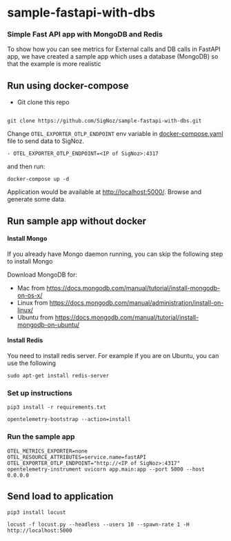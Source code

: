 # sample-fastapi-with-dbs

### Simple Fast API app with MongoDB and Redis


To show how you can see metrics for External calls and DB calls in FastAPI app, we have created a sample app which uses a database (MongoDB) so that the example is more realistic

## Run using docker-compose
- Git clone this repo
```

git clone https://github.com/SigNoz/sample-fastapi-with-dbs.git

```
Change `OTEL_EXPORTER_OTLP_ENDPOINT` env variable in [docker-compose.yaml](https://github.com/SigNoz/sample-fastapi-with-dbs/blob/main/docker-compose.yaml#L13) file to send data to SigNoz.
```
- OTEL_EXPORTER_OTLP_ENDPOINT=<IP of SigNoz>:4317
```


and then run:
```
docker-compose up -d
```

Application would be available at [http://localhost:5000/](http://localhost:5000/). Browse and generate some data.

## Run sample app without docker

#### Install Mongo

If you already have Mongo daemon running, you can skip the following step to install Mongo

Download MongoDB for:
- Mac from https://docs.mongodb.com/manual/tutorial/install-mongodb-on-os-x/
- Linux from https://docs.mongodb.com/manual/administration/install-on-linux/
- Ubuntu from https://docs.mongodb.com/manual/tutorial/install-mongodb-on-ubuntu/

#### Install Redis

You need to install redis server. For example if you are on Ubuntu, you can use the following
```
sudo apt-get install redis-server
```

### Set up instructions

```
pip3 install -r requirements.txt
```

```
opentelemetry-bootstrap --action=install
```

### Run the sample app

```
OTEL_METRICS_EXPORTER=none OTEL_RESOURCE_ATTRIBUTES=service.name=fastAPI OTEL_EXPORTER_OTLP_ENDPOINT="http://<IP of SigNoz>:4317" opentelemetry-instrument uvicorn app.main:app --port 5000 --host 0.0.0.0
```

## Send load to application

```
pip3 install locust
```
```
locust -f locust.py --headless --users 10 --spawn-rate 1 -H http://localhost:5000
```
